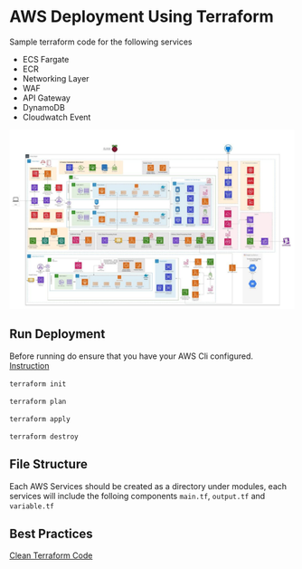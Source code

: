 # AWS Deployment Using Terraform 

Sample terraform code for the following services
- ECS Fargate
- ECR
- Networking Layer
- WAF
- API Gateway
- DynamoDB
- Cloudwatch Event

![Project Architecture](https://github.com/xinweiiiii/aws-deployment-terraform/blob/main/photo_2021-10-07_18-56-29.jpg)

## Run Deployment
Before running do ensure that you have your AWS Cli configured. [Instruction](https://docs.aws.amazon.com/cli/latest/userguide/cli-chap-configure.html)

`terraform init`

`terraform plan`

`terraform apply`

`terraform destroy`

## File Structure 
Each AWS Services should be created as a directory under modules, each services will include the folloing components `main.tf`, `output.tf` and `variable.tf`

## Best Practices
[Clean Terraform Code](https://medium.com/@ranjana-jha/infrastructure-as-a-code-best-practices-terraform-d7ae4291d621)

